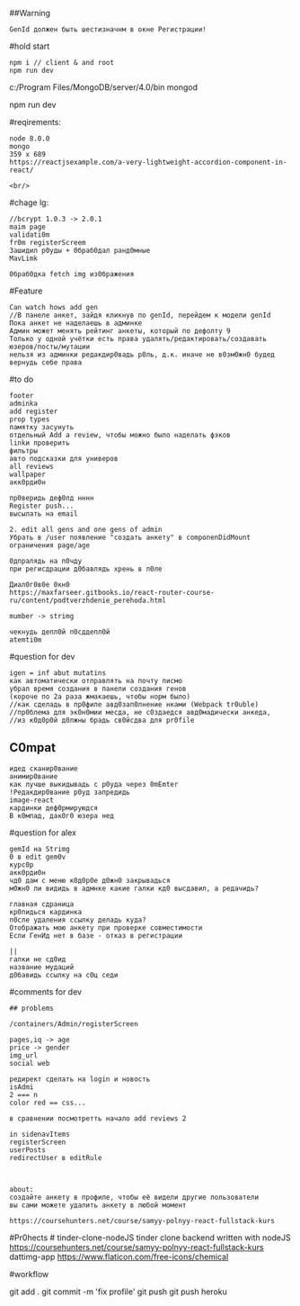 
##Warning

	GenId должен быть шестизначнм в окне Регистрации!

#hold start

	npm i // client & аnd root
	npm run dev

c:/Program Files/MongoDB/server/4.0/bin
mongod

npm run dev

#reqirements:

	node 8.0.0
	mongo
	359 x 689
	https://reactjsexample.com/a-very-lightweight-accordion-component-in-react/

	<br/>

#chage lg:

	//bcrypt 1.0.3 -> 2.0.1
	maim page
	validati0m
	fr0m registerScreem
	Зашидил р0уды + 0браб0дал ранд0мные
	MavLimk

	0браб0дка fetch img из0бражения

#Feature

	Can watch hows add gen
	//В панеле анкет, зайдя кликнув по genId, перейдем к модели genId
	Пока анкет не наделаешь в админке
	Админ может менять рейтинг анкеты, который по дефолту 9
	Только у одной учётки есть права удалять/редактировать/создавать юзеров/посты/мутации 
	нельзя из админки редакдир0вадь р0ль, д.к. иначе не в0зм0жн0 будед вернудь себе права

#to do
	
	footer
	adminka
	add register
	prop types
	памятку засунуть
	oтдельный Add a review, чтобы можно было наделать фэков
	linkи проверить
	фильтры
	авто подсказки для универов
	all reviews
	wallpaper
	акк0рди0н

	пр0веридь деф0лд нннн
	Register push... 
	высылать на email

	2. edit all gens and one gens of admin
	Убрать в /user появление "создать анкету" в componenDidMount
	ограничения page/age

	0дпралядь на п0чду
	при регисдрации д0бавлядь хрень в п0ле

	Диал0г0в0е 0кн0
	https://maxfarseer.gitbooks.io/react-router-course-ru/content/podtverzhdenie_perehoda.html

	mumber -> strimg

	чекнудь депл0й п0сддепл0й
	atemti0m

#question for dev

	igen = inf abut mutatins
	как автоматически отправлять на почту писмо
	убрал время создания в панели создания генов
	(короче по 2а раза жмакаешь, чтобы норм было)
	//как сделадь в пр0филе авд0зап0лнение нками (Webpack tr0uble)
	//пр0блема для эк0н0мии месда, не с0здаедся авд0мадически анкеда, 
	//из к0д0р0й д0лжны брадь св0йсдва для pr0file

## C0mpat
	идед сканир0вание
	анимир0вание
	как лучше выкидывадь с р0уда через 0mEmter
	!Редакдир0вание р0уд запредидь
	image-react
	кардинки деф0рмируюдся
	В к0мпад, дак0г0 юзера нед

#question for alex
	
	gemId на Strimg
	0 в edit gem0v
	курс0р
	акк0рди0н
	чд0 дам с меню к0д0р0е д0жн0 закрывадься
	м0жн0 ли видидь в адмнке какие галки кд0 высдавил, а редачидь?

	главная сдраница
	кр0пидься кардинка
	п0сле удаления ссылку деладь куда?
	Отображать мою анкету при проверке совместимости
	Если ГенИд нет в базе - отказ в регистрации

	||
	галки не сд0ид
	название мудаций
	д0бавидь ссылку на с0ц седи

#comments for dev

	## problems

	/containers/Admin/registerScreen

	pages,iq -> age
	price -> gender
	img_url
	social web

	редирект сделать на login и новость
	isAdmi
	2 === n
	color red == css...

	в сравнении посмотретть начало add reviews 2

	in sidenavItems
	registerScreen
	userPosts
	redirectUser в editRule



	about:
	создайте анкету в профиле, чтобы её видели другие пользователи
	вы сами можете удалить анкету в любой момент

	https://coursehunters.net/course/samyy-polnyy-react-fullstack-kurs

#Pr0hects
	# tinder-clone-nodeJS
	tinder clone backend written with nodeJS
	https://coursehunters.net/course/samyy-polnyy-react-fullstack-kurs
	dattimg-app 
	https://www.flaticon.com/free-icons/chemical


#workflow

 git add .
 git commit -m 'fix profile'
 git push 
 git push heroku

